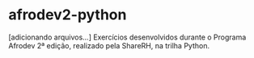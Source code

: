 # afrodev2-python
[adicionando arquivos...]
Exercícios desenvolvidos durante o Programa Afrodev 2ª edição, realizado pela ShareRH, na trilha Python.
